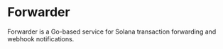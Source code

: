# Forwarder
 Forwarder is a Go-based service for Solana transaction forwarding and webhook notifications.
